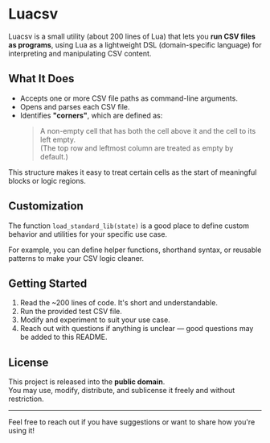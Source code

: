 # Luacsv

Luacsv is a small utility (about 200 lines of Lua) that lets you **run CSV files as programs**, using Lua as a lightweight DSL (domain-specific language) for interpreting and manipulating CSV content.

## What It Does

- Accepts one or more CSV file paths as command-line arguments.
- Opens and parses each CSV file.
- Identifies **"corners"**, which are defined as:
  > A non-empty cell that has both the cell above it and the cell to its left empty.  
  > (The top row and leftmost column are treated as empty by default.)

This structure makes it easy to treat certain cells as the start of meaningful blocks or logic regions.

## Customization

The function `load_standard_lib(state)` is a good place to define custom behavior and utilities for your specific use case.

For example, you can define helper functions, shorthand syntax, or reusable patterns to make your CSV logic cleaner.

## Getting Started

1. Read the ~200 lines of code. It's short and understandable.
2. Run the provided test CSV file.
3. Modify and experiment to suit your use case.
4. Reach out with questions if anything is unclear — good questions may be added to this README.

## License

This project is released into the **public domain**.  
You may use, modify, distribute, and sublicense it freely and without restriction.

---

Feel free to reach out if you have suggestions or want to share how you're using it!

